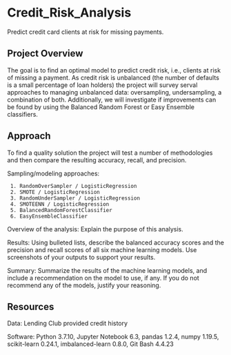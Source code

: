 # Credit_Risk_Analysis
Predict credit card clients at risk for missing payments.
## Project Overview
 The goal is to find an optimal model to predict credit risk, i.e., clients at risk of missing a payment.  As credit risk is unbalanced (the number of defaults is a small percentage of loan holders) the project will survey serval approaches to managing unbalanced data: oversampling, undersampling, a combination of both. Additionally, we will investigate if improvements can be found by using the Balanced Random Forest or Easy Ensemble classifiers.


## Approach
To find a quality solution the project will test a number of methodologies and then compare the resulting accuracy, recall, and precision. 

Sampling/modeling approaches:

     1. RandomOverSampler / LogisticRegression
     2. SMOTE / LogisticRegression
     3. RandomUnderSampler / LogisticRegression
     4. SMOTEENN / LogisticRegression
     5. BalancedRandomForestClassifier
     6. EasyEnsembleClassifier



Overview of the analysis: Explain the purpose of this analysis.

Results: Using bulleted lists, describe the balanced accuracy scores and the precision and recall scores of all six machine learning models. Use screenshots of your outputs to support your results.

Summary: Summarize the results of the machine learning models, and include a recommendation on the model to use, if any. If you do not recommend any of the models, justify your reasoning.

 ## Resources
 Data: Lending Club provided credit history

 Software: Python 3.7.10, Jupyter Notebook 6.3, pandas 1.2.4, numpy 1.19.5, scikit-learn 0.24.1, imbalanced-learn 0.8.0, Git Bash 4.4.23
